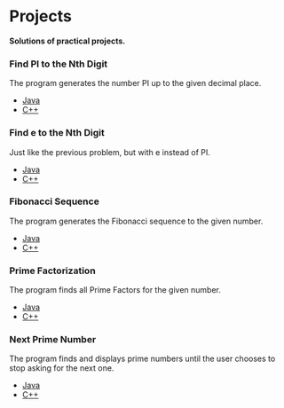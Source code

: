 # Projects
**Solutions of practical projects.**
### Find PI to the Nth Digit
The program generates the number PI up to the given decimal place.
- [Java](https://github.com/julermn/Projects/blob/master/Java/PI.java)
- [C++](https://github.com/julermn/Projects/blob/master/C%2B%2B/PI.cpp)
### Find e to the Nth Digit
Just like the previous problem, but with e instead of PI.
- [Java](https://github.com/julermn/Projects/blob/master/Java/E.java)
- [C++](https://github.com/julermn/Projects/blob/master/C%2B%2B/E.cpp)
### Fibonacci Sequence
The program generates the Fibonacci sequence to the given number.
- [Java](https://github.com/julermn/Projects/blob/master/Java/Fibonacci.java)
- [C++](https://github.com/julermn/Projects/blob/master/C%2B%2B/Fibonacci%20Sequence/F1.cpp)
### Prime Factorization
The program finds all Prime Factors for the given number.
- [Java](https://github.com/julermn/Projects/blob/master/Java/PrimeFactorization.java)
- [C++](https://github.com/julermn/Projects/blob/master/C%2B%2B/Prime%20factorizations/PF.cpp)
### Next Prime Number
The program finds and displays prime numbers until the user chooses to stop asking for the next one.
- [Java](https://github.com/julermn/Projects/blob/master/Java/NextPrime.java)
- [C++](https://github.com/julermn/Projects/blob/master/C%2B%2B/NextPrime.cpp)
